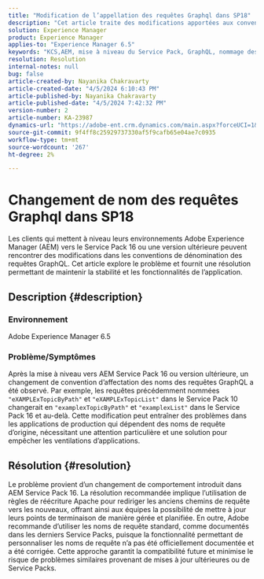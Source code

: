 ```yaml
---
title: "Modification de l’appellation des requêtes Graphql dans SP18"
description: "Cet article traite des modifications apportées aux conventions de nommage de requête GraphQL suite à une mise à niveau vers AEM Service Pack 16 et versions ultérieures, ce qui peut avoir un impact sur l’application de production"
solution: Experience Manager
product: Experience Manager
applies-to: "Experience Manager 6.5"
keywords: "KCS,AEM, mise à niveau du Service Pack, GraphQL, nommage des requêtes, SP16, SP18, Impact de la production, Réécriture Apache"
resolution: Resolution
internal-notes: null
bug: false
article-created-by: Nayanika Chakravarty
article-created-date: "4/5/2024 6:10:43 PM"
article-published-by: Nayanika Chakravarty
article-published-date: "4/5/2024 7:42:32 PM"
version-number: 2
article-number: KA-23987
dynamics-url: "https://adobe-ent.crm.dynamics.com/main.aspx?forceUCI=1&pagetype=entityrecord&etn=knowledgearticle&id=861ce2ce-77f3-ee11-904c-6045bd006704"
source-git-commit: 9f4ff8c25929737330af5f9cafb65e04ae7c0935
workflow-type: tm+mt
source-wordcount: '267'
ht-degree: 2%

---
```


# Changement de nom des requêtes Graphql dans SP18


Les clients qui mettent à niveau leurs environnements Adobe Experience Manager (AEM) vers le Service Pack 16 ou une version ultérieure peuvent rencontrer des modifications dans les conventions de dénomination des requêtes GraphQL. Cet article explore le problème et fournit une résolution permettant de maintenir la stabilité et les fonctionnalités de l’application.

## Description {#description}


### Environnement

Adobe Experience Manager 6.5

### Problème/Symptômes

Après la mise à niveau vers AEM Service Pack 16 ou version ultérieure, un changement de convention d’affectation des noms des requêtes GraphQL a été observé. Par exemple, les requêtes précédemment nommées `"eXAMPLExTopicByPath"` et `"eXAMPLExTopicList"` dans le Service Pack 10 changerait en `"examplexTopicByPath"` et `"examplexList"` dans le Service Pack 16 et au-delà. Cette modification peut entraîner des problèmes dans les applications de production qui dépendent des noms de requête d’origine, nécessitant une attention particulière et une solution pour empêcher les ventilations d’applications.


## Résolution {#resolution}


Le problème provient d’un changement de comportement introduit dans AEM Service Pack 16. La résolution recommandée implique l’utilisation de règles de réécriture Apache pour rediriger les anciens chemins de requête vers les nouveaux, offrant ainsi aux équipes la possibilité de mettre à jour leurs points de terminaison de manière gérée et planifiée. En outre, Adobe recommande d’utiliser les noms de requête standard, comme documentés dans les derniers Service Packs, puisque la fonctionnalité permettant de personnaliser les noms de requête n’a pas été officiellement documentée et a été corrigée. Cette approche garantit la compatibilité future et minimise le risque de problèmes similaires provenant de mises à jour ultérieures ou de Service Packs.
